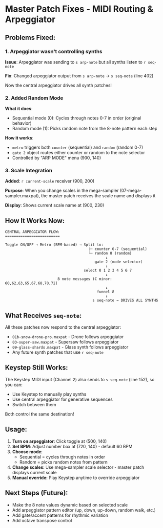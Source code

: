 # Master Patch Fixes - MIDI Routing & Arpeggiator

## Problems Fixed:

### 1. Arpeggiator wasn't controlling synths
**Issue**: Arpeggiator was sending to `s arp-note` but all synths listen to `r seq-note`

**Fix**: Changed arpeggiator output from `s arp-note` → `s seq-note` (line 402)

Now the central arpeggiator drives all synth patches!

### 2. Added Random Mode
**What it does**:
- Sequential mode (0): Cycles through notes 0-7 in order (original behavior)
- Random mode (1): Picks random note from the 8-note pattern each step

**How it works**:
- `metro` triggers both `counter` (sequential) and `random` (random 0-7)
- `gate 2` object routes either counter or random to the note selector
- Controlled by "ARP MODE" menu (900, 140)

### 3. Scale Integration
**Added**: `r current-scale` receiver (900, 200)

**Purpose**: When you change scales in the mega-sampler (07-mega-sampler.maxpat), the master patch receives the scale name and displays it

**Display**: Shows current scale name at (900, 230)

## How It Works Now:

```
CENTRAL ARPEGGIATOR FLOW:
=========================

Toggle ON/OFF → Metro (BPM-based) → Split to:
                                      ├─ counter 0-7 (sequential)
                                      └─ random 8 (random)
                                              ↓
                                         gate 2 (mode selector)
                                              ↓
                                    select 0 1 2 3 4 5 6 7
                                              ↓
                        8 note messages (C minor: 60,62,63,65,67,68,70,72)
                                              ↓
                                          funnel 8
                                              ↓
                                        s seq-note ← DRIVES ALL SYNTHS
```

## What Receives `seq-note`:

All these patches now respond to the central arpeggiator:

- `01b-snow-drone-pro.maxpat` - Drone follows arpeggiator
- `03-super-saw.maxpat` - Supersaw follows arpeggiator
- `09-glass-shards.maxpat` - Glass synth follows arpeggiator
- Any future synth patches that use `r seq-note`

## Keystep Still Works:

The Keystep MIDI input (Channel 2) also sends to `s seq-note` (line 152), so you can:
- Use Keystep to manually play synths
- Use central arpeggiator for generative sequences
- Switch between them

Both control the same destination!

## Usage:

1. **Turn on arpeggiator**: Click toggle at (500, 140)
2. **Set BPM**: Adjust number box at (720, 140) - default 60 BPM
3. **Choose mode**:
   - Sequential = cycles through notes in order
   - Random = picks random notes from pattern
4. **Change scales**: Use mega-sampler scale selector - master patch displays current scale
5. **Manual override**: Play Keystep anytime to override arpeggiator

## Next Steps (Future):

- Make the 8 note values dynamic based on selected scale
- Add arpeggiator pattern editor (up, down, up-down, random walk, etc.)
- Add gate/accent patterns for rhythmic variation
- Add octave transpose control
